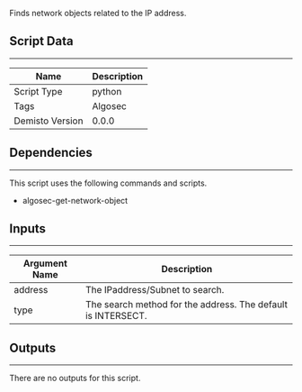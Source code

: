 Finds network objects related to the IP address.
## Script Data
---

| **Name** | **Description** |
| --- | --- |
| Script Type | python |
| Tags | Algosec |
| Demisto Version | 0.0.0 |

## Dependencies
---
This script uses the following commands and scripts.
* algosec-get-network-object

## Inputs
---

| **Argument Name** | **Description** |
| --- | --- |
| address | The IPaddress/Subnet to search. |
| type | The search method for the address. The default is INTERSECT. |

## Outputs
---
There are no outputs for this script.
